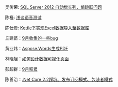 吴传荣: [SQL Server 2012 自动增长列，值跳跃问题](吴传荣/index.md)

陈槿: [浅谈语音测试](陈槿/index.md)

陈仕贵: [Kettle下实现Excel数据导入至数据库](陈仕贵/index.md)

丘建苗：[9月收集的一些bug](丘建苗/index.md)

黄业炜：[Aspose.Words生成PDF](黄业炜/index.md)

林晓旭：[如何设计数据可视化页面](林晓旭/index.md)

彭超群：[9月积累](彭超群/index.md)

陈善治：[.Net Core 2.2踩坑、发布订阅模式、包装者模式](彭超群/index.md)
